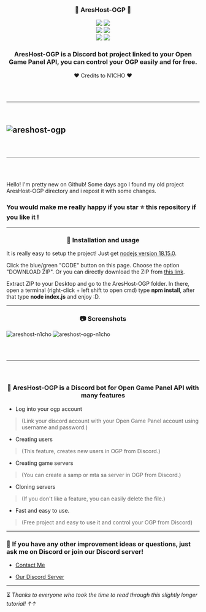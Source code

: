 ### <div align="center"> 🎃 AresHost-OGP 🎃

<div align="center">
    <img src="https://img.shields.io/github/languages/top/notN1CHO/AresHost-OGP?color=%23000000">
    <img src="https://img.shields.io/github/stars/notN1CHO/AresHost-OGP?color=%23000000&logoColor=%23000000">
    <br>
    <img src="https://img.shields.io/github/commit-activity/w/notN1CHO/AresHost-OGP?color=%23000000"> 
    <img src="https://img.shields.io/github/last-commit/notN1CHO/AresHost-OGP?color=%23000000&logoColor=%23000000">
    <br>
    <img src="https://img.shields.io/github/issues/notN1CHO/AresHost-OGP?color=%23000000&logoColor=%23000000">
    <img src="https://img.shields.io/github/issues-closed/notN1CHO/AresHost-OGP?color=%23000000&logoColor=%23000000">



### AresHost-OGP is a Discord bot project linked to your Open Game Panel API, you can control your OGP easily and for free. 

 ❤️ Credits to N1CHO ❤️

</div>
<hr style="border-radius: 2%; margin-top: 60px; margin-bottom: 60px;" noshade="" size="20" width="100%">

![areshost-ogp](https://cdn.discordapp.com/attachments/867378834559336458/1090343698568577074/8cf124dc6dee2b8d80c251536578a129.jpg?width=639&height=480)
---------------------------------------------------------------------------------------------------
<hr style="border-radius: 2%; margin-top: 60px; margin-bottom: 60px;" noshade="" size="20" width="100%">

Hello! I'm pretty new on Github! Some days ago I found my old project AresHost-OGP directory and i repost it with some changes.

### You would make me really happy if you star ⭐ this repository if you like it !
---------------------------------------------------------------------------------------------------
<div align="center">

### 💉 **Installation and usage**

</div>

It is really easy to setup the project! Just get [nodejs version 18.15.0](https://nodejs.org/dist/latest-v18.x/node-v18.15.0-x64.msi).

Click the blue/green "CODE" button on this page. Choose the option "DOWNLOAD ZIP". Or you can directly download the ZIP from [this link](https://github.com/notN1CHO/AresHost-OGP/archive/refs/heads/main.zip).

Extract ZIP to your Desktop and go to the AresHost-OGP folder. In there, open a terminal (right-click + left shift to open cmd) type **npm install**, after that type **node index.js** and enjoy :D.

---------------------------------------------------------------------------------------------------
<div align="center">

### 📷 **Screenshots**

</div>

![areshost-n1cho](https://media.discordapp.net/attachments/867378834559336458/1090348043527802910/image.png?width=639&height=480)
![areshost-ogp-n1cho](https://media.discordapp.net/attachments/867378834559336458/1090348491529781288/image.png?width=639&height=480)
<hr style="border-radius: 2%; margin-top: 60px; margin-bottom: 60px;" noshade="" size="20" width="100%">

<div align="center">

### 🎈 **AresHost-OGP is a Discord bot for Open Game Panel API with many features**

</div>

- Log into your ogp account
> (Link your discord account with your Open Game Panel account using username and password.)

- Creating users 
> (This feature, creates new users in OGP from Discord.)

- Creating game servers
> (You can create a samp or mta sa server in OGP from Discord.)

- Cloning servers 
> (If you don't like a feature, you can easily delete the file.)

- Fast and easy to use.
> (Free project and easy to use it and control your OGP from Discord)
------------------------------------------------------------------------------------------------------------
### 📝 **If you have any other improvement ideas or questions, just ask me on Discord or join our Discord server!**

- [Contact Me](https://discordlookup.com/user/704896961563590767)


- [Our Discord Server](https://discord.gg/areshost-company-896440235917971476)                                                                                                                                                                      
------------------------------------------------------------------------------------------------------------
⏳ *Thanks to everyone who took the time to read through this slightly longer tutorial! ↑↑*
